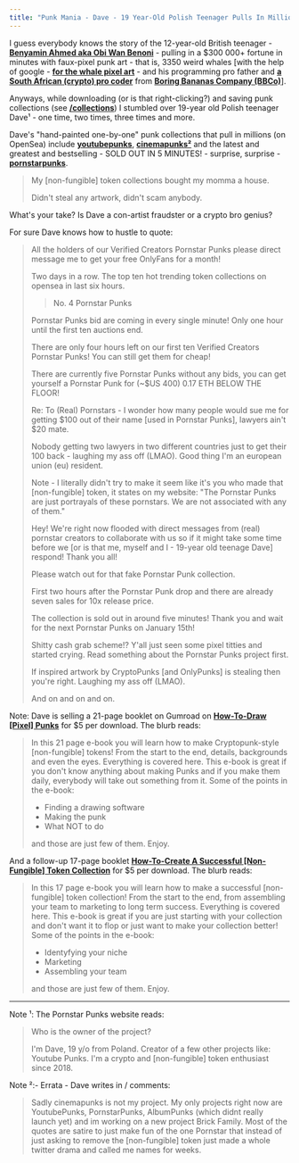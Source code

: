 ```yaml
---
title: "Punk Mania - Dave - 19 Year-Old Polish Teenager Pulls In Millions w/ Cinema Punks, Youtuber Punks, Pornstar Punks, & More - Con-Artist Fraudster Or Genius?"
---
```


  I guess everybody knows the story of the 12-year-old British teenager - [**Benyamin Ahmed aka Obi Wan Benoni**](https://github.com/Weird-Whales/images) -  pulling in a $300 000+ fortune in minutes with faux-pixel punk art - that is, 3350 weird whales [with the help of google - [**for the whale pixel art**](http://pixelartmaker.com/art/43a873c00a73712) - and his programming pro father and [**a South African (crypto) pro coder**](https://etherscan.io/address/0x96ed81c7f4406eff359e27bff6325dc3c9e042bd#code) from [**Boring Bananas Company (BBCo)**](https://www.boringbananas.co)].

  Anyways, while downloading (or is that right-clicking?) and saving punk collections (see [**/collections**](https://github.com/pixelartexchange/collections))  I stumbled over 19-year old Polish teenager Dave¹ - one time, two times, three times and more.

<!-- more -->

  Dave's "hand-painted one-by-one" punk collections that pull in millions (on OpenSea) include [**youtubepunks**](https://github.com/pixelartexchange/collections/blob/master/youtubepunks/youtubepunks-24x24.png), [**cinemapunks²**](https://github.com/pixelartexchange/collections/blob/master/cinemapunks/cinemapunks-24x24.png) and the latest and greatest and bestselling - SOLD OUT IN 5 MINUTES! -
surprise, surprise  - [**pornstarpunks**](https://github.com/pixelartexchange/collections/blob/master/pornstarpunks/pornstarpunks-32x32.png).

> My [non-fungible] token collections bought my momma a house.
>
> Didn't steal any artwork, didn't scam anybody.


 What's your take? Is Dave a con-artist fraudster or a crypto bro genius?

For sure Dave knows how to hustle to quote:

> All the holders of our Verified Creators Pornstar Punks please direct message me
> to get your free OnlyFans for a month!
>
> Two days in a row. The top ten hot trending token collections on opensea in last six hours.
>
>>  No. 4  Pornstar Punks
>
> Pornstar Punks bid are coming in every single minute!
> Only one hour until the first ten auctions end.
>
> There are only four hours left on our first ten Verified Creators Pornstar Punks!
> You can still get them for cheap!
>
> There are currently five Pornstar Punks without any bids, you can get yourself a
>  Pornstar Punk for (~$US 400) 0.17 ETH  BELOW THE FLOOR!
>
>  Re: To (Real) Pornstars -
>  I wonder how many people would sue me for getting $100 out of their name
>  [used in Pornstar Punks], lawyers ain't $20 mate.
>
>  Nobody getting two lawyers in two different countries just to get their $100$ back -
>  laughing my ass off (LMAO).  Good thing I'm an european union (eu) resident.
>
>  Note - I literally didn't try to make it seem like it's you who made that
>  [non-fungible] token, it states on my website: "The Pornstar Punks are just
>  portrayals of these pornstars. We are not associated with any of them."
>
>  Hey! We're right now flooded with direct messages from (real) pornstar creators
> to collaborate with us so if it might take some time before we [or is that me, myself and I - 19-year old teenage Dave] respond! Thank you all!
>
>  Please watch out for that fake Pornstar Punk collection.
>
> First two hours after the Pornstar Punk drop and there are already seven sales for 10x
> release price.
>
> The collection is sold out in around five minutes! Thank you and wait for the
> next Pornstar Punks on January 15th!
>
> Shitty cash grab scheme!? Y'all just seen some pixel titties
> and started crying. Read something about the Pornstar Punks project first.
>
> If inspired artwork by CryptoPunks [and OnlyPunks] is stealing
> then you're right. Laughing my ass off   (LMAO).
>
>
>  And on and on and on.

Note: Dave is selling a 21-page booklet on Gumroad on [**How-To-Draw [Pixel] Punks**](https://davenfts.gumroad.com/l/creatingcryptopunks) for $5 per download.  The blurb reads:

> In this 21 page e-book you will learn how to make Cryptopunk-style [non-fungible] tokens!
> From the start to the end, details, backgrounds and even the eyes.
> Everything is covered here. This e-book is great if you don't know
> anything about making Punks and if you make them daily,
> everybody will take out something from it.
> Some of the points in the e-book:
>
> - Finding a drawing software
> - Making the punk
> - What NOT to do
>
> and those are just few of them. Enjoy.

And a follow-up 17-page booklet [**How-To-Create A Successful [Non-Fungible] Token Collection**](https://davenfts.gumroad.com/l/creatingsuccesfulnftcollection) for $5 per download. The blurb reads:

> In this 17 page e-book you will learn how to make a successful
> [non-fungible] token collection! From the start to the end,
> from assembling your team to marketing to long term success.
> Everything is covered here. This e-book is great
> if you are just starting with your collection
> and don't want it to flop or just want to make your collection better!
> Some of the points in the e-book:
>
> - Identyfying your niche
> - Marketing
> - Assembling your team
>
> and those are just few of them. Enjoy.

---

Note ¹: The Pornstar Punks website reads:

> Who is the owner of the project?
>
> I'm Dave, 19 y/o from Poland. Creator of a few other projects like:
> Youtube Punks. I'm a crypto and [non-fungible] token enthusiast since 2018.


Note ²:- Errata - Dave writes in / comments:

> Sadly cinemapunks is not my project.
> My only projects right now are YoutubePunks, PornstarPunks, AlbumPunks
> (which didnt really launch yet) and im working on a new project Brick Family.
> Most of the quotes are satire to just make fun of the one Pornstar
> that instead of just asking to remove the [non-fungible] token
> just made a whole twitter drama and called me names for weeks.

